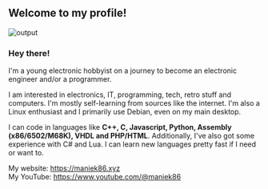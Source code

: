 ## Welcome to my profile!
![output](https://github.com/maniekx86/maniekx86/assets/104389805/b3f59c0e-8b7d-4ac1-8899-76d640f54a38) <br>
### Hey there!  
I'm a young electronic hobbyist on a journey to become an electronic engineer and/or a programmer. 

I am interested in electronics, IT, programming, tech, retro stuff and computers. I'm mostly self-learning from sources like the internet. I'm also a Linux enthusiast and I primarily use Debian, even on my main desktop.

I can code in languages like **C++, C, Javascript, Python, Assembly (x86/6502/M68K), VHDL and PHP/HTML**. Additionally, I've also got some experience with C# and Lua. I can learn new languages pretty fast if I need or want to.

My website: https://maniek86.xyz<br>
My YouTube: https://www.youtube.com/@maniek86
